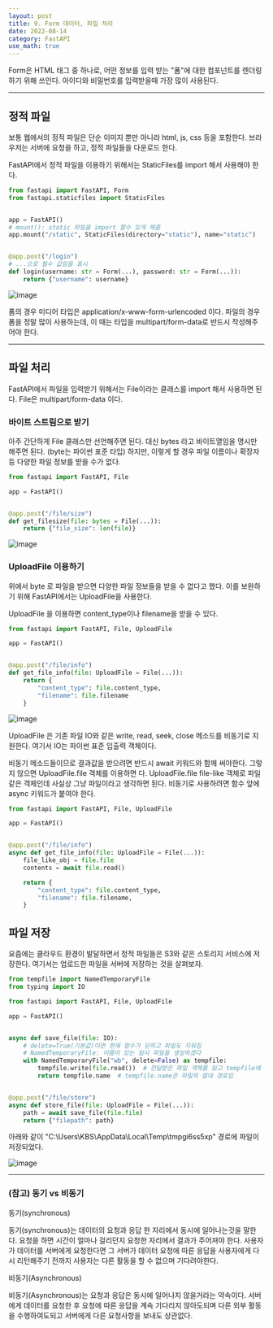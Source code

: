 ```yaml
---
layout: post
title: 9. Form 데이터, 파일 처리
date: 2022-08-14
category: FastAPI
use_math: true
---
```


Form은 HTML 태그 중 하나로, 어떤 정보를 입력 받는 "폼"에 대한 컴포넌트를 렌더링하기 위해 쓰인다. 아이디와 비밀번호를 입력받을때 가장 많이 사용된다.

---

## 정적 파일 

보통 웹에서의 정적 파일은 단순 이미지 뿐만 아니라 html, js, css 등을 포함한다. 
브라우저는 서버에 요청을 하고, 정적 파일들을 다운로드 한다.

FastAPI에서 정적 파일을 이용하기 위해서는 StaticFiles를 import 해서 사용해야 한다. 

```python
from fastapi import FastAPI, Form
from fastapi.staticfiles import StaticFiles


app = FastAPI()
# mount(): static 파일을 import 할수 있게 해줌 
app.mount("/static", StaticFiles(directory="static"), name="static")


@app.post("/login")
# ...으로 필수 값임을 표시
def login(username: str = Form(...), password: str = Form(...)):
    return {"username": username}
```

![image](https://user-images.githubusercontent.com/61526722/184526445-3fd7c606-390c-4f08-aa6a-a18608e228e1.png)


폼의 경우 미디어 타입은 application/x-www-form-urlencoded 이다. 파일의 경우 폼을 정말 많이 사용하는데, 이 때는 타입을 multipart/form-data로 반드시 작성해주어야 한다. 


---

## 파일 처리

FastAPI에서 파일을 입력받기 위해서는 File이라는 클래스를 import 해서 사용하면 된다. File은 multipart/form-data 이다.


### 바이트 스트림으로 받기

아주 간단하게 File 클래스만 선언해주면 된다. 
대신 bytes 라고 바이트열임을 명시만 해주면 된다. (byte는 파이썬 표준 타입)
하지만, 이렇게 할 경우 파일 이름이나 확장자 등 다양한 파일 정보를 받을 수가 없다.

```python
from fastapi import FastAPI, File

app = FastAPI()


@app.post("/file/size")
def get_filesize(file: bytes = File(...)):
    return {"file_size": len(file)}
```


![image](https://user-images.githubusercontent.com/61526722/184526644-7a92d50b-1f78-4844-b29e-b6473ddc4507.png)

### UploadFile 이용하기

위에서 byte 로 파일을 받으면 다양한 파일 정보들을 받을 수 없다고 했다. 이를 보완하기 위해 FastAPI에서는 UploadFile을 사용한다. 

UploadFile 을 이용하면 content_type이나 filename을 받을 수 있다. 

```python
from fastapi import FastAPI, File, UploadFile

app = FastAPI()


@app.post("/file/info")
def get_file_info(file: UploadFile = File(...)):
    return {
        "content_type": file.content_type,
        "filename": file.filename
    }
```


![image](https://user-images.githubusercontent.com/61526722/184526819-06dfe317-1c12-4fbf-8d81-40ad66097314.png)

UploadFile 은 기존 파일 IO와 같은 write, read, seek, close 메소드를 비동기로 지원한다. 여기서 IO는 파이썬 표준 입출력 객체이다. 
 
비동기 메소드들이므로 결과값을 받으려면 반드시 await 키워드와 함께 써야한다. 그렇지 않으면 UploadFile.file 객체를 이용하면 다. UploadFile.file file-like 객체로 파일 같은 객체인데 사실상 그냥 파일이라고 생각하면 된다. 비동기로 사용하려면 함수 앞에 async 키워드가 붙여야 한다.

```python
from fastapi import FastAPI, File, UploadFile

app = FastAPI()


@app.post("/file/info")
async def get_file_info(file: UploadFile = File(...)):
    file_like_obj = file.file
    contents = await file.read()

    return {
        "content_type": file.content_type,
        "filename": file.filename,
    }
```


## 파일 저장 

요즘에는 클라우드 환경이 발달하면서 정적 파일들은 S3와 같은 스토리지 서비스에 저장한다. 여기서는 업로드한 파일을 서버에 저장하는 것을 살펴보자. 

```python
from tempfile import NamedTemporaryFile
from typing import IO

from fastapi import FastAPI, File, UploadFile

app = FastAPI()


async def save_file(file: IO):
    # delete=True(기본값)이면 현재 함수가 닫히고 파일도 지워짐
    # NamedTemporaryFile: 이름이 있는 임시 파일을 생성하겠다
    with NamedTemporaryFile("wb", delete=False) as tempfile:
        tempfile.write(file.read())  # 전달받은 파일 객체를 읽고 tempfile에 쓰기
        return tempfile.name  # tempfile.name은 파일의 절대 경로임


@app.post("/file/store")
async def store_file(file: UploadFile = File(...)):
    path = await save_file(file.file)
    return {"filepath": path}
```

아래와 같이  "C:\\Users\\KBS\\AppData\\Local\\Temp\\tmpgi6ss5xp" 경로에 파일이 저장되었다. 


![image](https://user-images.githubusercontent.com/61526722/184527281-17ef204f-29b9-4242-8f3b-fd5d0bce2819.png)




---

### (참고) 동기 vs 비동기 

동기(synchronous)

동기(synchronous)는 데이터의 요청과 응답 한 자리에서 동시에 일어나는것을 말한다. 요청을 하면 시간이 얼마나 걸리던지 요청한 자리에서 결과가 주어져야 한다. 사용자가 데이터를 서버에게 요청한다면 그 서버가 데이터 요청에 따른 응답을 사용자에게 다시 리턴해주기 전까지 사용자는 다른 활동을 할 수 없으며 기다려야한다.

비동기(Asynchronous)

비동기(Asynchronous)는 요청과 응답은 동시에 일어나지 않을거라는 약속이다. 서버에게 데이터를 요청한 후 요청에 따른 응답을 계속 기다리지 않아도되며 다른 외부 활동을 수행하여도되고 서버에게 다른 요청사항을 보내도 상관없다.






